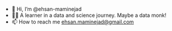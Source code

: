 - 👋 Hi, I’m @ehsan-maminejad
- 🧘‍♂️ A learner in a data and science journey. Maybe a data monk!
- 📫 How to reach me ehsan.maminejad@gmail.com

<!---
ehsan-maminejad/ehsan-maminejad is a ✨ special ✨ repository because its `README.md` (this file) appears on your GitHub profile.
You can click the Preview link to take a look at your changes.
--->
